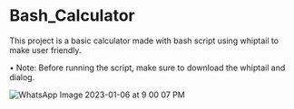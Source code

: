 # Bash_Calculator
This project is a basic calculator made with bash script using whiptail to make user friendly.

• Note: Before running the script, make sure to download the whiptail and dialog.

![WhatsApp Image 2023-01-06 at 9 00 07 PM](https://user-images.githubusercontent.com/72669773/211378669-d067e55f-cef8-4a30-b23f-38a1425b09d2.jpeg)
